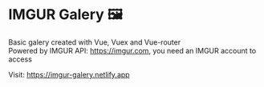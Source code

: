 # IMGUR Galery :framed_picture:
Basic galery created with Vue, Vuex and Vue-router<br/>
Powered by IMGUR API: https://imgur.com, you need an IMGUR account to access

Visit: https://imgur-galery.netlify.app